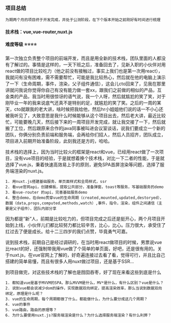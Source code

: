 ### 项目总结
    为期两个月的项目终于开发完成，并处于公测阶段，在下个版本开始之前刚好有时间进行梳理

#### 技术栈：vue,vue-router,nuxt.js

#### 难度等级 ⭐⭐⭐⭐

 第一次独立负责整个项目的前端开发，而且是用全新的技术栈，团队里面的人都没有了解过的。事情是这样的，一天下班之后，准备回去了，见新入职的小伙伴对用react做的项目比较吃力（他之前没有接触过，事实上我们也是第一次用react），我就问有没有困难，需不需要帮忙，可能是我比较热心，然后就在他的电脑上演示了一下（生命周期，事件，渲染，父子组件通信），这会儿cto回来了，见我在那里讲就问我说你觉得你自己有没有能力做一套xx，跟我们之前做的相似的产品，互金类的产品，我当时用很惊讶的语气说，我一个人呀，然后就尴尬的笑了笑，对于刚毕业一年的我来说底气还真不是特别的足，就尴尬的笑了笑。之后的一周的某天，cto就跟我的老大讲，啥时候把我给他，然后hr小姐姐他们说的话一不小心还被我听见了，大致意思是我什么时候能够从这个项目出去，然后老大讲，最近比较忙，可能要晚几天，然后接下来的一周项目开发完成，就让我交接了一下，然后就搬了工位，然后跟原来合作的java同事被叫进会议室谈话，说我们要成立一个新的团队，你俩分别负责前端和服务端，会再给你们招人，然后人员招齐，团队成立，项目进入前期开始准备阶段，此刻我还是方的，哈哈。

 技术栈的选择上，因为当时比较火的框架是react和vue，已经用react做了一次项目，没有vue项目的经验，于是就想着换个技术栈，对比一下二者的性能，于是就选择了vue.js，秉着快速高效易上手的原则，避免SPA首屏渲染等问题，选择了服务端渲染的nuxt.js。

> 
    1. 用nuxt.js搭建基础服务，单页面样式和全局样式，ssr
    2. 看vue官网api，创建模板，提取公共部分，准备弹窗，toast等服务，写基础服务的demo
    3. 看vue-router 的api，完善基础服务demo
    4. 整合demo，在demo贯穿vue的生命周期（created,mounted,updated,destoryed），数据（data,props,computed,methods,watch）,事件，指令，渲染，组件之间通信（主要是父子组件），团队内部分享

 因为都是“新”人，前期是比较吃力的，但项目完成之后还是挺开心，两个月项目开始到上线，小伙伴儿们都比较努力都比较辛苦，比心，比心。压力很大，承受住了扛过去了便是成长。给十二三四岁的我们点赞，毕竟勇气可嘉。

 说到技术栈，前期自己是经过调研的，在当时用react做项目的时候，男票说vue比react的好，还强制带我用vue做了个简单的单页面，好吧，还是很有用的。关于nuxt.js，在vue官网上了解的，好奇遍连接过去看了看，觉得可行，并且比自己搭建的简单易懂，而且有很多人用nuxt做过项目，还是基于SSR...

 到项目做完，对这些技术栈的了解也是囫囵吞枣，好了现在来看这些到底是什么

    1. 都知道vue是基于MVVM的SPA，那么MVVM是什么，MV*是什么，有什么区别？vue是什么？
    2. 说到vue都会说减少dom的操作，实现数据双向绑定，提高渲染效率，那么当说到数据双向绑定，原理是什么呢？
    3. vue的生命周期，每个周期都做了什么，都能做什么，为什么要分成这几个周期？
    4. vue的事件
    5. vue路由，路由的原理等？
    6. 为什么要使用nuxt.js?服务端渲染是什么？为什么选择服务端渲染？有什么利弊？

